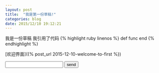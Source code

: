 ```yaml
---
layout: post
title:  "我是第一份草稿!"
categories: blog
date: 2015/12/10 19:12:21
---
```

我是一份草稿
我引用了代码
{% highlight ruby linenos %}
def func
end
{% endhighlight %}

[欢迎界面]({% post_url 2015-12-10-welcome-to-first %})

<form action="https://getsimpleform.com/messages?form_api_token=<form_api_token>" method="post">

  <!-- the redirect_to is optional, the form will redirect to the referrer on submission -->
  <input type='hidden' name='redirect_to' value='<the complete return url e.g. http://fooey.com/thank-you.html>' />

  <!-- all your input fields here.... -->
  <input type='text' name='test' />

  <input type='submit' value='send' />
</form>
